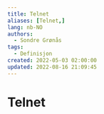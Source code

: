 ```yaml
---
title: Telnet
aliases: [Telnet,]
lang: nb-NO
authors:
  - Sondre Grønås
tags:
  - Definisjon
created: 2022-05-03 02:00:00
updated: 2022-08-16 21:09:45
---
```

# Telnet

